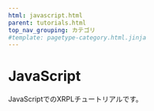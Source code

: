 ```yaml
---
html: javascript.html
parent: tutorials.html
top_nav_grouping: カテゴリ
#template: pagetype-category.html.jinja
---
```

# JavaScript

JavaScriptでのXRPLチュートリアルです。
